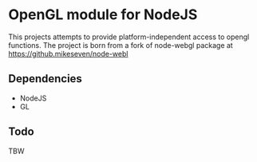 OpenGL module for NodeJS
========================

This projects attempts to provide platform-independent access to opengl functions.
The project is born from a fork of node-webgl package at https://github.mikeseven/node-webl

Dependencies
------------
- NodeJS
- GL

Todo
----

TBW



